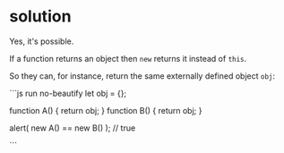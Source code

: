 # solution

Yes, it's possible.

If a function returns an object then `new` returns it instead of `this`.

So they can, for instance, return the same externally defined object `obj`:

\`\`\`js run no-beautify let obj = {};

function A\(\) { return obj; } function B\(\) { return obj; }

alert\( new A\(\) == new B\(\) \); // true

\`\`\`

